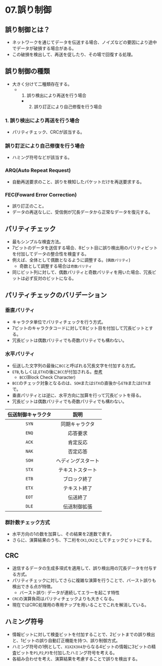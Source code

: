 07.誤り制御
===

## 誤り制御とは？

- ネットワークを通じてデータを伝送する場合、ノイズなどの要因により途中でデータが破損する場合がある。
- この破損を検出して、再送を促したり、その場で回復する処理。

## 誤り制御の種類

- 大きく分けて二種類存在する。
  - 1. 誤り検出により再送を行う場合
	- 2. 誤り訂正により自己修復を行う場合

### 1. 誤り検出により再送を行う場合

- パリティチェック、CRCが該当する。

### 誤り訂正により自己修復を行う場合

- ハミング符号などが該当する。

### ARQ(Auto Repeat Request)

- 自動再送要求のこと、誤りを検知したパケットだけを再送要求する。

### FEC(Foward Error Correction)

- 誤り訂正のこと。
- データの再送なしに、受信側が冗長データから正常なデータを復元する。

## パリティチェック

- 最もシンプルな検査方法。
- 7ビットのデータを送信する場合、8ビット目に誤り検出用のパリティビットを付加してデータの整合性を検査する。
- 例えば、全体として偶数となるように調整する。(`偶数パリティ`)
  - 奇数として調整する場合は`奇数パリティ`
- 同じビット列に対して、偶数パリティと奇数パリティを用いた場合、冗長ビットは必ず反対のビットになる。

## パリティチェックのバリデーション

### 垂直パリティ

- キャラクタ単位でパリティチェックを行う方式。
- 7ビットのキャラクタコードに対して8ビット目を付加して冗長ビットとする。
- 冗長ビットは偶数パリティでも奇数パリティでも構わない。

### 水平パリティ

- 伝送した文字列の最後に`BCC`と呼ばれる冗長文字を付加する方式。
- `ETB`,もしくは,`ETX`の後に`BCC`が付加される。[参考](./04.符号化したデータの伝送_ベーシック手順.html)
  - `BCC`(Block Check Character)
- `BCC`のチェック対象となるのは、`SOH`または`STX`の直後から`ETB`または`ETX`まで。
- 垂直パリティとは逆に、水平方向に加算を行って冗長ビットを得る。
- 冗長ビットは偶数パリティでも奇数パリティでも構わない。

|伝送制御キャラクタ|説明              |
|:----------------:|:----------------:|
|`SYN`             |同期キャラクタ    |
|`ENQ`             |応答要求          |
|`ACK`             |肯定反応          |
|`NAK`             |否定応答          |
|`SOH`             |ヘディングスタート|
|`STX`             |テキストスタート  |
|`ETB`             |ブロック終了      |
|`ETX`             |テキスト終了      |
|`EOT`             |伝送終了          |
|`DLE`             |伝送制御拡張      |

### 群計数チェック方式

- 水平方向の1の数を加算し、その結果を2進数で表す。
- さらに、演算結果のうち、下二桁を`CK1`,`CK2`としてチェックビットにする。

## CRC

- 送信するデータの生成多項式を適用して、誤り検出用の冗長データを付与する方式。
- パリティチェックに対してさらに複雑な演算を行うことで、バースト誤りも検出できる点が特徴。
  - バースト誤り: データが連続してエラーを起こす特性
- `CRC`の演算負荷はパリティチェックよりも大きくなる。
- 現在ではCRC処理用の専用チップを用いることでこれを解消している。

## ハミング符号

- 情報ビットに対して検査ビットを付加することで、2ビットまでの誤り検出と、1ビットの誤り自動訂正機能を持つ、誤り制御方式。
- ハミング符号の1例として、`X1X2X3X4`からなる4ビットの情報に3ビットの精査ビットを`P1`,`P2`,`P3`を付加したハミング符号を考える。
- 各組み合わせを考え、演算結果を考慮することで誤りを検出する。

